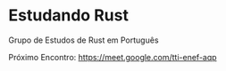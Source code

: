# Estudando Rust
Grupo de Estudos de Rust em Português


Próximo Encontro: https://meet.google.com/tti-enef-aqp
